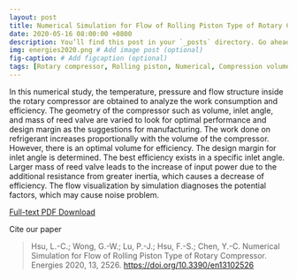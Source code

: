 ```yaml
---
layout: post
title: Numerical Simulation for Flow of Rolling Piston Type of Rotary Compressor, Energies, 2020.
date: 2020-05-16 08:00:00 +0800
description: You’ll find this post in your `_posts` directory. Go ahead and edit it and re-build the site to see your changes. # Add post description (optional)
img: energies2020.png # Add image post (optional)
fig-caption: # Add figcaption (optional)
tags: [Rotary compressor, Rolling piston, Numerical, Compression volume, Reed valve]
---
```

In this numerical study, the temperature, pressure and flow structure inside the rotary compressor are obtained to analyze the work consumption and efficiency. The geometry of the compressor such as volume, inlet angle, and mass of reed valve are varied to look for optimal performance and design margin as the suggestions for manufacturing. The work done on refrigerant increases proportionally with the volume of the compressor. However, there is an optimal volume for efficiency. The design margin for inlet angle is determined. The best efficiency exists in a specific inlet angle. Larger mass of reed valve leads to the increase of input power due to the additional resistance from greater inertia, which causes a decrease of efficiency. The flow visualization by simulation diagnoses the potential factors, which may cause noise problem.

[Full-text PDF Download](https://www.mdpi.com/1996-1073/13/10/2526)

Cite our paper
> Hsu, L.-C.; Wong, G.-W.; Lu, P.-J.; Hsu, F.-S.; Chen, Y.-C. Numerical Simulation for Flow of Rolling Piston Type of Rotary Compressor. Energies 2020, 13, 2526. https://doi.org/10.3390/en13102526
